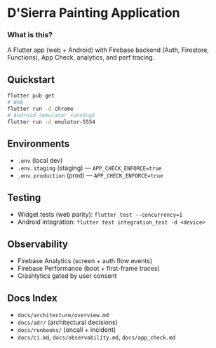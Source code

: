 # D'Sierra Painting Application

### What is this?
A Flutter app (web + Android) with Firebase backend (Auth, Firestore, Functions), App Check, analytics, and perf tracing.

## Quickstart
```bash
flutter pub get
# Web
flutter run -d chrome
# Android (emulator running)
flutter run -d emulator-5554
```

## Environments
- `.env` (local dev)
- `.env.staging` (staging) — `APP_CHECK_ENFORCE=true`
- `.env.production` (prod) — `APP_CHECK_ENFORCE=true`

## Testing
- Widget tests (web parity): `flutter test --concurrency=1`
- Android integration: `flutter test integration_test -d <device>`

## Observability
- Firebase Analytics (screen + auth flow events)
- Firebase Performance (boot + first-frame traces)
- Crashlytics gated by user consent

## Docs Index
- `docs/architecture/overview.md`
- `docs/adr/` (architectural decisions)
- `docs/runbooks/` (oncall + incident)
- `docs/ci.md`, `docs/observability.md`, `docs/app_check.md`
